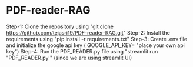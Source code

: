 # PDF-reader-RAG

Step-1: Clone the repository using "git clone https://github.com/tejasri19/PDF-reader-RAG.git"
Step-2: Install the requirements using "pip install -r requirements.txt"
Step-3: Create .env file and initialize the google api key ( GOOGLE_API_KEY= "place your own api key")
Step-4: Run the PDF_READER.py file using "streamlit run "PDF_READER.py " (since we are using streamlit UI)
